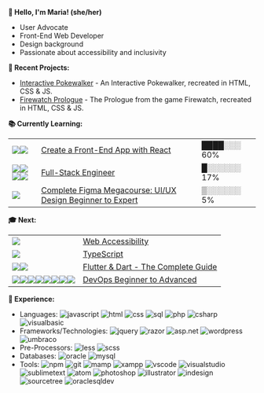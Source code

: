 **👋 Hello, I'm Maria! (she/her)**
- User Advocate
- Front-End Web Developer
- Design background
- Passionate about accessibility and inclusivity

**🔨 Recent Projects:**
- [Interactive Pokewalker](https://codepen.io/mariawarnes/pen/wvYRPEr) - An Interactive Pokewalker, recreated in HTML, CSS & JS.
- [Firewatch Prologue](https://codepen.io/mariawarnes/pen/KKxQLer) - The Prologue from the game Firewatch, recreated in HTML, CSS & JS.

**📚 Currently Learning:**
<table>
  <tr>
    <td><img src="https://img.shields.io/static/v1?logo=JavaScript&label=&message=JS&color=36465D&logoColor=AAA&style=flat-square"><img src="https://img.shields.io/static/v1?logo=react&label=&message=React&color=36465D&logoColor=AAA&style=flat-square"></td>
    <td><a href="https://www.codecademy.com/paths/build-web-apps-with-react">Create a Front-End App with React</a></td>
    <td>████░░░ 60%</td>
  </tr>
  <tr>
    <td><img src="https://img.shields.io/static/v1?logo=redux&label=&message=Redux&color=36465D&logoColor=AAA&style=flat-square"><img src="https://img.shields.io/static/v1?logo=postgreSQL&label=&message=PostgreSQL&color=36465D&logoColor=AAA&style=flat-square"><img src="https://img.shields.io/static/v1?logo=nodedotjs&label=&message=NodeJS&color=36465D&logoColor=AAA&style=flat-square"><img src="https://img.shields.io/static/v1?logo=express&label=&message=Express.js&color=36465D&logoColor=AAA&style=flat-square"></td>
    <td><a href="https://www.codecademy.com/career-journey/full-stack-engineer">Full-Stack Engineer</a></td>
    <td>█░░░░░░ 17%</td>
  </tr>
  <tr>
    <td><img src="https://img.shields.io/static/v1?logo=figma&label=&message=Figma&color=36465D&logoColor=AAA&style=flat-square"></td>
    <td><a href="https://www.udemy.com/course/beginners-guide-to-prototyping-and-designing-using-figma/">Complete Figma Megacourse: UI/UX Design Beginner to Expert</a></td>
    <td>▒░░░░░░ 5%</td>
  </tr>
</table>


**🎓 Next:**
<table>
  <tr>
    <td><img src="https://img.shields.io/static/v1?logo=html5&label=&message=HTML&color=36465D&logoColor=AAA&style=flat-square"></td>
    <td><a href="https://www.udacity.com/course/web-accessibility--ud891">Web Accessibility</a></td>
  </tr>
  <tr>
    <td><img src="https://img.shields.io/static/v1?logo=typescript&label=&message=TypeScript&color=36465D&logoColor=AAA&style=flat-square"></td>
    <td><a href="https://www.codecademy.com/learn/learn-intermediate-type-script">TypeScript</a></td>
  </tr>
  <tr>
    <td><img src="https://img.shields.io/static/v1?logo=flutter&label=&message=Flutter&color=36465D&logoColor=AAA&style=flat-square"><img src="https://img.shields.io/static/v1?logo=dart&label=&message=Dart&color=36465D&logoColor=AAA&style=flat-square"></td>
    <td><a href="https://www.udemy.com/course/learn-flutter-dart-to-build-ios-android-apps">Flutter & Dart - The Complete Guide</a></td>
  </tr>
  <tr>
    <td><img src="https://img.shields.io/static/v1?logo=linux&label=&message=Linux&color=36465D&logoColor=AAA&style=flat-square"><img src="https://img.shields.io/static/v1?logo=amazonaws&label=&message=AWS&color=36465D&logoColor=AAA&style=flat-square"><img src="https://img.shields.io/static/v1?logo=nginx&label=&message=Nginx&color=36465D&logoColor=AAA&style=flat-square"><img src="https://img.shields.io/static/v1?logo=docker&label=&message=Docker&color=36465D&logoColor=AAA&style=flat-square"><img src="https://img.shields.io/static/v1?logo=jenkins&label=&message=Jenkins&color=36465D&logoColor=AAA&style=flat-square"><img src="https://img.shields.io/static/v1?logo=python&label=&message=Python&color=36465D&logoColor=AAA&style=flat-square"><img src="https://img.shields.io/static/v1?logo=ansible&label=&message=Ansible&color=36465D&logoColor=AAA&style=flat-square"><img src="https://img.shields.io/static/v1?logo=kubernetes&label=&message=Kubernetes&color=36465D&logoColor=AAA&style=flat-square"></td>
    <td><a href="https://www.udemy.com/course/decodingdevops">DevOps Beginner to Advanced</a></td>
  </tr>
</table>


**🚀 Experience:**
- Languages: ![javascript](https://img.shields.io/static/v1?logo=javascript&label=&message=JavaScript&color=36465D&logoColor=AAA&style=flat-square)
![html](https://img.shields.io/static/v1?logo=html5&label=&message=HTML&color=36465D&logoColor=AAA&style=flat-square&link=)
![css](https://img.shields.io/static/v1?logo=css3&label=&message=CSS&color=36465D&logoColor=AAA&style=flat-square&link=)
![sql](https://img.shields.io/static/v1?logo=microsoftsqlserver3&label=&message=SQL&color=36465D&logoColor=AAA&style=flat-square&link=)
![php](https://img.shields.io/static/v1?logo=php&label=&message=PHP&color=36465D&logoColor=AAA&style=flat-square&link=)
![csharp](https://img.shields.io/static/v1?logo=csharp&label=&message=C%23&color=36465D&logoColor=AAA&style=flat-square&link=)
![visualbasic](https://img.shields.io/static/v1?logo=microsoft&label=&message=Visual%20Basic%20%28%2ENet%29&color=36465D&logoColor=AAA&style=flat-square&link=)
- Frameworks/Technologies: ![jquery](https://img.shields.io/static/v1?logo=jquery&label=&message=jQuery&color=36465D&logoColor=AAA&style=flat-square&link=)
![razor](https://img.shields.io/static/v1?logo=dotnet&label=&message=Razor&color=36465D&logoColor=AAA&style=flat-square)
![asp.net](https://img.shields.io/static/v1?logo=dotnet&label=&message=ASP.Net&color=36465D&logoColor=AAA&style=flat-square&link=)
![wordpress](https://img.shields.io/static/v1?logo=wordpress&label=&message=WordPress&color=36465D&logoColor=AAA&style=flat-square)
![umbraco](https://img.shields.io/static/v1?logo=umbraco&label=&message=Umbraco&color=36465D&logoColor=AAA&style=flat-square)
- Pre-Processors: ![less](https://img.shields.io/static/v1?logo=less&label=&message=LESS&color=36465D&logoColor=AAA&style=flat-square&link=)
![scss](https://img.shields.io/static/v1?logo=sass&label=&message=SCSS&color=36465D&logoColor=AAA&style=flat-square&link=)
- Databases: ![oracle](https://img.shields.io/static/v1?logo=oracle&label=&message=Oracle&color=36465D&logoColor=AAA&style=flat-square&link=)
![mysql](https://img.shields.io/static/v1?logo=mysql&label=&message=MySQL&color=36465D&logoColor=AAA&style=flat-square&link=)
- Tools: ![npm](https://img.shields.io/static/v1?logo=npm&label=&message=npm&color=36465D&logoColor=AAA&style=flat-square)
![git](https://img.shields.io/static/v1?logo=git&label=&message=Git&color=36465D&logoColor=AAA&style=flat-square)
![mamp](https://img.shields.io/static/v1?logo=mamp&label=&message=MAMP&color=36465D&logoColor=AAA&style=flat-square)
![xampp](https://img.shields.io/static/v1?logo=xampp&label=&message=XAMPP&color=36465D&logoColor=AAA&style=flat-square)
![vscode](https://img.shields.io/static/v1?logo=visualstudiocode&label=&message=VSCode&color=36465D&logoColor=AAA&style=flat-square)
![visualstudio](https://img.shields.io/static/v1?logo=visualstudio&label=&message=Visual%20Studio&color=36465D&logoColor=AAA&style=flat-square)
![sublimetext](https://img.shields.io/static/v1?logo=sublimetext&label=&message=Sublime%20Text&color=36465D&logoColor=AAA&style=flat-square)
![atom](https://img.shields.io/static/v1?logo=atom&label=&message=Atom&color=36465D&logoColor=AAA&style=flat-square)
![photoshop](https://img.shields.io/static/v1?logo=adobe%20photoshop&label=&message=Photoshop&color=36465D&logoColor=AAA&style=flat-square)
![illustrator](https://img.shields.io/static/v1?logo=adobe%20illustrator&label=&message=Illustrator&color=36465D&logoColor=AAA&style=flat-square)
![indesign](https://img.shields.io/static/v1?logo=adobe%20indesign&label=&message=InDesign&color=36465D&logoColor=AAA&style=flat-square)
![sourcetree](https://img.shields.io/static/v1?logo=sourcetree&label=&message=Sourcetree&color=36465D&logoColor=AAA&style=flat-square)
![oraclesqldev](https://img.shields.io/static/v1?logo=oracle&label=&message=Oracle%20SQL%20Developer&color=36465D&logoColor=AAA&style=flat-square)
